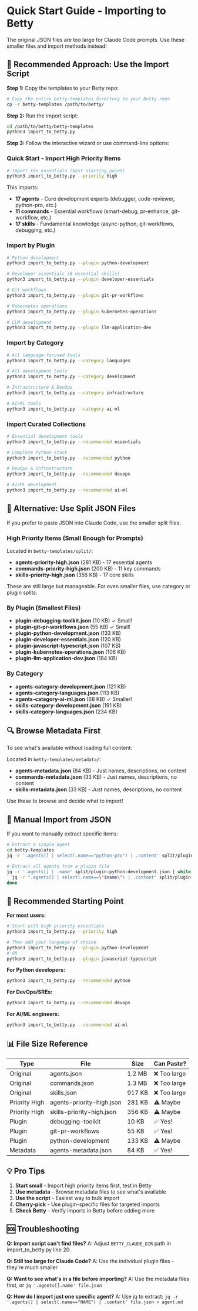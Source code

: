 # Quick Start Guide - Importing to Betty

The original JSON files are too large for Claude Code prompts. Use these smaller files and import methods instead!

## 🚀 Recommended Approach: Use the Import Script

**Step 1:** Copy the templates to your Betty repo:
```bash
# Copy the entire betty-templates directory to your Betty repo
cp -r betty-templates /path/to/betty/
```

**Step 2:** Run the import script:
```bash
cd /path/to/betty/betty-templates
python3 import_to_betty.py
```

**Step 3:** Follow the interactive wizard or use command-line options:

### Quick Start - Import High Priority Items

```bash
# Import the essentials (best starting point)
python3 import_to_betty.py --priority high
```

This imports:
- **17 agents** - Core development experts (debugger, code-reviewer, python-pro, etc.)
- **11 commands** - Essential workflows (smart-debug, pr-enhance, git-workflow, etc.)
- **17 skills** - Fundamental knowledge (async-python, git-workflows, debugging, etc.)

### Import by Plugin

```bash
# Python development
python3 import_to_betty.py --plugin python-development

# Developer essentials (8 essential skills)
python3 import_to_betty.py --plugin developer-essentials

# Git workflows
python3 import_to_betty.py --plugin git-pr-workflows

# Kubernetes operations
python3 import_to_betty.py --plugin kubernetes-operations

# LLM development
python3 import_to_betty.py --plugin llm-application-dev
```

### Import by Category

```bash
# All language-focused tools
python3 import_to_betty.py --category languages

# All development tools
python3 import_to_betty.py --category development

# Infrastructure & DevOps
python3 import_to_betty.py --category infrastructure

# AI/ML tools
python3 import_to_betty.py --category ai-ml
```

### Import Curated Collections

```bash
# Essential development tools
python3 import_to_betty.py --recommended essentials

# Complete Python stack
python3 import_to_betty.py --recommended python

# DevOps & infrastructure
python3 import_to_betty.py --recommended devops

# AI/ML development
python3 import_to_betty.py --recommended ai-ml
```

## 📁 Alternative: Use Split JSON Files

If you prefer to paste JSON into Claude Code, use the smaller split files:

### High Priority Items (Small Enough for Prompts)

Located in `betty-templates/split/`:

- **agents-priority-high.json** (281 KB) - 17 essential agents
- **commands-priority-high.json** (200 KB) - 11 key commands
- **skills-priority-high.json** (356 KB) - 17 core skills

These are still large but manageable. For even smaller files, use category or plugin splits:

### By Plugin (Smallest Files)

- **plugin-debugging-toolkit.json** (10 KB) ✓ Small!
- **plugin-git-pr-workflows.json** (55 KB) ✓ Small!
- **plugin-python-development.json** (133 KB)
- **plugin-developer-essentials.json** (120 KB)
- **plugin-javascript-typescript.json** (107 KB)
- **plugin-kubernetes-operations.json** (106 KB)
- **plugin-llm-application-dev.json** (184 KB)

### By Category

- **agents-category-development.json** (121 KB)
- **agents-category-languages.json** (113 KB)
- **agents-category-ai-ml.json** (68 KB) ✓ Smaller!
- **skills-category-development.json** (191 KB)
- **skills-category-languages.json** (234 KB)

## 🔍 Browse Metadata First

To see what's available without loading full content:

Located in `betty-templates/metadata/`:

- **agents-metadata.json** (84 KB) - Just names, descriptions, no content
- **commands-metadata.json** (33 KB) - Just names, descriptions, no content
- **skills-metadata.json** (33 KB) - Just names, descriptions, no content

Use these to browse and decide what to import!

## 📝 Manual Import from JSON

If you want to manually extract specific items:

```bash
# Extract a single agent
cd betty-templates
jq -r '.agents[] | select(.name=="python-pro") | .content' split/plugin-python-development.json > ../betty/.claude/agents/python-pro.md

# Extract all agents from a plugin file
jq -r '.agents[] | .name' split/plugin-python-development.json | while read name; do
  jq -r ".agents[] | select(.name==\"$name\") | .content" split/plugin-python-development.json > ../betty/.claude/agents/$name.md
done
```

## 🎯 Recommended Starting Point

**For most users:**
```bash
# Start with high priority essentials
python3 import_to_betty.py --priority high

# Then add your language of choice
python3 import_to_betty.py --plugin python-development
# OR
python3 import_to_betty.py --plugin javascript-typescript
```

**For Python developers:**
```bash
python3 import_to_betty.py --recommended python
```

**For DevOps/SREs:**
```bash
python3 import_to_betty.py --recommended devops
```

**For AI/ML engineers:**
```bash
python3 import_to_betty.py --recommended ai-ml
```

## 📊 File Size Reference

| Type | File | Size | Can Paste? |
|------|------|------|------------|
| Original | agents.json | 1.2 MB | ❌ Too large |
| Original | commands.json | 1.3 MB | ❌ Too large |
| Original | skills.json | 917 KB | ❌ Too large |
| Priority High | agents-priority-high.json | 281 KB | ⚠️ Maybe |
| Priority High | skills-priority-high.json | 356 KB | ⚠️ Maybe |
| Plugin | debugging-toolkit | 10 KB | ✅ Yes! |
| Plugin | git-pr-workflows | 55 KB | ✅ Yes! |
| Plugin | python-development | 133 KB | ⚠️ Maybe |
| Metadata | agents-metadata.json | 84 KB | ✅ Yes! |

## 💡 Pro Tips

1. **Start small** - Import high priority items first, test in Betty
2. **Use metadata** - Browse metadata files to see what's available
3. **Use the script** - Easiest way to bulk import
4. **Cherry-pick** - Use plugin-specific files for targeted imports
5. **Check Betty** - Verify imports in Betty before adding more

## 🆘 Troubleshooting

**Q: Import script can't find files?**
A: Adjust `BETTY_CLAUDE_DIR` path in import_to_betty.py line 20

**Q: Still too large for Claude Code?**
A: Use the individual plugin files - they're much smaller

**Q: Want to see what's in a file before importing?**
A: Use the metadata files first, or `jq '.agents[].name' file.json`

**Q: How do I import just one specific agent?**
A: Use jq to extract: `jq -r '.agents[] | select(.name=="NAME") | .content' file.json > agent.md`
